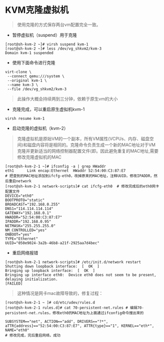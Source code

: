 # KVM克隆虚拟机

> 使用克隆的方式保存两台vm配置完全一致。

- 暂停虚拟机（suspend）用于克隆

```
[root@sh-kvm-2 ~]# virsh suspend kvm-1
[root@sh-kvm-2 ~]# less /dev/vg_shkvm2/kvm-3
Domain kvm-1 suspended
```

- 使用下面命令进行克隆

```
virt-clone \
 --connect qemu:///system \
 --original kvm-1 \
 --name kvm-3 \
 --file /dev/vg_shkvm2/kvm-3
```

 > 此操作大概会持续两到三分钟，依赖于原生vm的大小

- 克隆完成，可以重启原生虚拟机kvm-1

```
virsh resume kvm-1
```

- 启动克隆的虚拟机（kvm-2）

> 克隆虚拟机是原始VM的一个副本，所有VM属性(VCPUs、内存、磁盘空间)和磁盘内容将是相同的。克隆命令负责生成一个新的MAC地址对于VM克隆并更新适当的网络控制器配置文件(即。因此避免重复的MAC地址,需要修改克隆虚拟机的MAC

```
[root@sh-kvm-2-1 ~]# ifconfig -a | grep HWaddr
eth1      Link encap:Ethernet  HWaddr 52:54:00:C3:87:E7
# 把查到的MAC地址添加到ifcfg-eth0，改掉原来的MAC地址，注释UUID，修改IPADDR，然后重启network
[root@sh-kvm-2-1 network-scripts]# cat ifcfg-eth0  # 修改完成后的eth0网卡配置文件
DEVICE="eth0"
BOOTPROTO="static"
BROADCAST="192.168.0.255"
DNS1="114.114.114.114"
GATEWAY="192.168.0.1"
HWADDR="52:54:00:C3:87:E7"
IPADDR="192.168.0.95"
NETMASK="255.255.255.0"
NM_CONTROLLED="yes"
ONBOOT="yes"
TYPE="Ethernet"
UUID="050e9024-3a2b-46b8-a21f-2925aa7d4bec"
```
- 重启网络报错

```
[root@sh-kvm-2-1 network-scripts]# /etc/init.d/network restart
Shutting down loopback interface:  [  OK  ]
Bringing up loopback interface:  [  OK  ]
Bringing up interface eth0:  Device eth0 does not seem to be present, delaying initialization.
[FAILED]
```

> 这种情况是网卡mac故障导致的，修复过程：

```
[root@sh-kvm-2-1 ~ ]# cd/etc/udev/rules.d
[root@sh-kvm-2-1 rules.d]# cat 70-persistent-net.rules # 编辑70-persistent-net.rules，修改eth0的MAC地址为上面通过ifconfig命令搜出来的

SUBSYSTEM=="net", ACTION=="add", DRIVERS=="?*", aTTR{address}=="52:54:00:C3:87:E7", ATTR{type}=="1", KERNEL=="eth*", NAME="eth0"
# 修改完成，完后重启网络，成功
```
